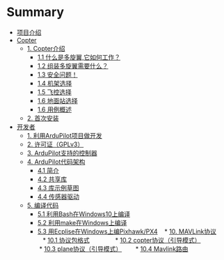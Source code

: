 # Summary

* [项目介绍](README.md)
* [Copter](copter/copter.md)
    * [1. Copter介绍](copter/1_Introducin-Copter.md)
        * [1.1 什么是多旋翼,它如何工作？](copter/1_1_How-Multicopters-work.md)
        * [1.2 组装多旋翼需要什么？](copter/1_2_What-U-will-need.md)
        * [1.3 安全问题！](copter/1_3_MultiCopter-Safety.md)
        * [1.4 机架选择](copter/1_4_Choosing-a-MultiCopter-Frame.md) 
        * [1.5 飞控选择](copter/1_5_Choosing-a-Flight-Controller.md) 
        * [1.6 地面站选择](copter/1_6_Choosing-a-Ground-Station.md)
        * [1.6 用例概述](copter/1_7_Copter-Use-Case-Overview.md) 
    * [2. 首次安装](copter/2_First-Time-Setup.md)
* [开发者](Dev/Dev.md)
    * [1. 利用ArduPilot项目做开发](Dev/1_where-to-get-the-code.md)
    * [2. 许可证（GPLv3）](Dev/2_license-gplv3.md)
    * [3. ArduPilot支持的控制器](Dev/3_supported-autopilot-controller-boards.md)
    * [4. ArduPilot代码架构](Dev/4_learning-the-ardupilot-codebase.md)
        * [4.1 简介](Dev/4_1_learning-ardupilot-introduction.md)
        * [4.2 共享库](Dev/4_2_apmcopter-programming-libraries.md)
        * [4.3 库示例草图](Dev/4_3_learning-ardupilot-the-example-sketches.md)
        * [4.4 传感器驱动](Dev/4_4_code-overview-sensor-drivers.md)
    * [5. 编译代码](Dev/5_building-the-code.md)
        * [5.1 利用Bash在Windows10上编译](Dev/5_1_building-ardupilot-onwindows10.md)
        * [5.2 利用make在Windows上编译](Dev/5_2_building-px4-with-make.md)
        * [5.3 用Ecplise在Windows上编Pixhawk/PX4](5_3_editing-the-code-with-eclipse.md)
    *  [10. MAVLink协议](Dev/10_mavlink-commands.md)
        * [10.1 协议包格式](Dev/10_1_Command-package-format.md)        
        * [10.2 copter协议（引导模式）](Dev/10_2_Copter-Commands(guided-mode).md)        
        * [10.3 plane协议（引导模式）](Dev/10_3_Plane-Commands(guided-mode).md)
        * [10.4 Mavlink路由](Dev/10_4_Mavlink-Routing.md)
